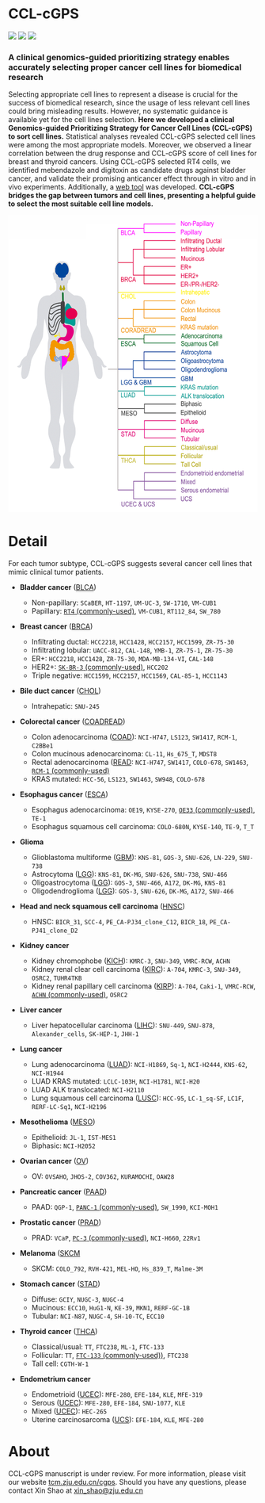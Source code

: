 # CCL-cGPS
<img src='https://img.shields.io/badge/7%2C101-tumor%20patients-brightgreen'> <img src='https://img.shields.io/badge/44-tumor%20subtypes-blue'> <img src='https://img.shields.io/badge/720-cancer%20cell%20lines-orange'>
### A clinical genomics-guided prioritizing strategy enables accurately selecting proper cancer cell lines for biomedical research

Selecting appropriate cell lines to represent a disease is crucial for the success of biomedical research, since the usage of less relevant cell lines could bring misleading results. However, no systematic guidance is available yet for the cell lines selection. __Here we developed a clinical Genomics-guided Prioritizing Strategy for Cancer Cell Lines (CCL-cGPS) to sort cell lines.__ Statistical analyses revealed CCL-cGPS selected cell lines were among the most appropriate models. Moreover, we observed a linear correlation between the drug response and CCL-cGPS score of cell lines for breast and thyroid cancers. Using CCL-cGPS selected RT4 cells, we identified mebendazole and digitoxin as candidate drugs against bladder cancer, and validate their promising anticancer effect through in vitro and in vivo experiments. Additionally, a [web tool](http:/tcm.zju.edu.cn/cgps) was developed. __CCL-cGPS bridges the gap between tumors and cell lines, presenting a helpful guide to select the most suitable cell line models.__

<img src='https://github.com/ZJUFanLab/CCL-cGPS/blob/master/img/tumor.png' width = "600" height = "600"> 

# Detail
For each tumor subtype, CCL-cGPS suggests several cancer cell lines that mimic clinical tumor patients.

- __Bladder cancer__ ([BLCA](https://github.com/ZJUFanLab/CCL-cGPS/wiki/The-Cancer-Genome-Atlas-(TCGA)))
  - Non-papillary: `SCaBER`, `HT-1197`, `UM-UC-3`, `SW-1710`, `VM-CUB1`
  - Papillary: [`RT4` (commonly-used)](https://github.com/ZJUFanLab/CCL-cGPS/wiki/Commonly-used-cancer-cell-line), `VM-CUB1`, `RT112_84`, `SW_780`

- __Breast cancer__ ([BRCA](https://github.com/ZJUFanLab/CCL-cGPS/wiki/The-Cancer-Genome-Atlas-(TCGA)))
  - Infiltrating ductal: `HCC2218`, `HCC1428`, `HCC2157`, `HCC1599`, `ZR-75-30`
  - Infiltrating lobular: `UACC-812`, `CAL-148`, `YMB-1`, `ZR-75-1`, `ZR-75-30`
  - ER+: `HCC2218`, `HCC1428`, `ZR-75-30`, `MDA-MB-134-VI`, `CAL-148`
  - HER2+: [`SK-BR-3` (commonly-used)](https://github.com/ZJUFanLab/CCL-cGPS/wiki/Commonly-used-cancer-cell-line), `HCC202`
  - Triple negative: `HCC1599`, `HCC2157`, `HCC1569`, `CAL-85-1`, `HCC1143`

- __Bile duct cancer__ ([CHOL](https://github.com/ZJUFanLab/CCL-cGPS/wiki/The-Cancer-Genome-Atlas-(TCGA)))
  - Intrahepatic: `SNU-245`

- __Colorectal cancer__ ([COADREAD](https://github.com/ZJUFanLab/CCL-cGPS/wiki/The-Cancer-Genome-Atlas-(TCGA)))
  - Colon adenocarcinoma ([COAD](https://github.com/ZJUFanLab/CCL-cGPS/wiki/The-Cancer-Genome-Atlas-(TCGA))): `NCI-H747`, `LS123`, `SW1417`, `RCM-1`, `C2BBe1`
  - Colon mucinous adenocarcinoma: `CL-11`, `Hs_675_T`, `MDST8`
  - Rectal adenocarcinoma ([READ](https://github.com/ZJUFanLab/CCL-cGPS/wiki/The-Cancer-Genome-Atlas-(TCGA)): `NCI-H747`, `SW1417`, `COLO-678`, `SW1463`, [`RCM-1` (commonly-used)](https://github.com/ZJUFanLab/CCL-cGPS/wiki/Commonly-used-cancer-cell-line)
  - KRAS mutated: `HCC-56`, `LS123`, `SW1463`, `SW948`, `COLO-678`

- __Esophagus cancer__ ([ESCA](https://github.com/ZJUFanLab/CCL-cGPS/wiki/The-Cancer-Genome-Atlas-(TCGA)))
  - Esophagus adenocarcinoma: `OE19`, `KYSE-270`, [`OE33` (commonly-used)](https://github.com/ZJUFanLab/CCL-cGPS/wiki/Commonly-used-cancer-cell-line), `TE-1`
  - Esophagus squamous cell carcinoma: `COLO-680N`, `KYSE-140`, `TE-9`, `T_T`

- __Glioma__
  - Glioblastoma multiforme ([GBM](https://github.com/ZJUFanLab/CCL-cGPS/wiki/The-Cancer-Genome-Atlas-(TCGA))): `KNS-81`, `GOS-3`, `SNU-626`, `LN-229`, `SNU-738`
  - Astrocytoma ([LGG](https://github.com/ZJUFanLab/CCL-cGPS/wiki/The-Cancer-Genome-Atlas-(TCGA))): `KNS-81`, `DK-MG`, `SNU-626`, `SNU-738`, `SNU-466`
  - Oligoastrocytoma ([LGG](https://github.com/ZJUFanLab/CCL-cGPS/wiki/The-Cancer-Genome-Atlas-(TCGA))): `GOS-3`, `SNU-466`, `A172`, `DK-MG`, `KNS-81`
  - Oligodendroglioma ([LGG](https://github.com/ZJUFanLab/CCL-cGPS/wiki/The-Cancer-Genome-Atlas-(TCGA))): `GOS-3`, `SNU-626`, `DK-MG`, `A172`, `SNU-466`

- __Head and neck squamous cell carcinoma__ ([HNSC](https://github.com/ZJUFanLab/CCL-cGPS/wiki/The-Cancer-Genome-Atlas-(TCGA)))
  - HNSC: `BICR_31`, `SCC-4`, `PE_CA-PJ34_clone_C12`, `BICR_18`, `PE_CA-PJ41_clone_D2`

- __Kidney cancer__
  - Kidney chromophobe ([KICH](https://github.com/ZJUFanLab/CCL-cGPS/wiki/The-Cancer-Genome-Atlas-(TCGA))): `KMRC-3`, `SNU-349`, `VMRC-RCW`, `ACHN`
  - Kidney renal clear cell carcinoma ([KIRC](https://github.com/ZJUFanLab/CCL-cGPS/wiki/The-Cancer-Genome-Atlas-(TCGA))): `A-704`, `KMRC-3`, `SNU-349`, `OSRC2`, `TUHR4TKB`
  - Kidney renal papillary cell carcinoma ([KIRP](https://github.com/ZJUFanLab/CCL-cGPS/wiki/The-Cancer-Genome-Atlas-(TCGA))): `A-704`, `Caki-1`, `VMRC-RCW`, [`ACHN` (commonly-used)](https://github.com/ZJUFanLab/CCL-cGPS/wiki/Commonly-used-cancer-cell-line), `OSRC2`

- __Liver cancer__
  - Liver hepatocellular carcinoma ([LIHC](https://github.com/ZJUFanLab/CCL-cGPS/wiki/The-Cancer-Genome-Atlas-(TCGA))): `SNU-449`, `SNU-878`, `Alexander_cells`, `SK-HEP-1`, `JHH-1`

- __Lung cancer__
  - Lung adenocarcinoma ([LUAD](https://github.com/ZJUFanLab/CCL-cGPS/wiki/The-Cancer-Genome-Atlas-(TCGA))): `NCI-H1869`, `Sq-1`, `NCI-H2444`, `KNS-62`, `NCI-H1944`
  - LUAD KRAS mutated: `LCLC-103H`, `NCI-H1781`, `NCI-H20`
  - LUAD ALK translocated: `NCI-H2110`
  - Lung squamous cell carcinoma ([LUSC](https://github.com/ZJUFanLab/CCL-cGPS/wiki/The-Cancer-Genome-Atlas-(TCGA))): `HCC-95`, `LC-1_sq-SF`, `LC1F`, `RERF-LC-Sq1`, `NCI-H2196`

- __Mesothelioma__ ([MESO](https://github.com/ZJUFanLab/CCL-cGPS/wiki/The-Cancer-Genome-Atlas-(TCGA)))
  - Epithelioid: `JL-1`, `IST-MES1`
  - Biphasic: `NCI-H2052`

- __Ovarian cancer__ ([OV](https://github.com/ZJUFanLab/CCL-cGPS/wiki/The-Cancer-Genome-Atlas-(TCGA)))
  - OV: `OVSAHO`, `JHOS-2`, `COV362`, `KURAMOCHI`, `OAW28`

- __Pancreatic cancer__ ([PAAD](https://github.com/ZJUFanLab/CCL-cGPS/wiki/The-Cancer-Genome-Atlas-(TCGA)))
  - PAAD: `QGP-1`, [`PANC-1` (commonly-used)](https://github.com/ZJUFanLab/CCL-cGPS/wiki/Commonly-used-cancer-cell-line), `SW_1990`, `KCI-MOH1`

- __Prostatic cancer__ ([PRAD](https://github.com/ZJUFanLab/CCL-cGPS/wiki/The-Cancer-Genome-Atlas-(TCGA)))
  - PRAD: `VCaP`, [`PC-3` (commonly-used)](https://github.com/ZJUFanLab/CCL-cGPS/wiki/Commonly-used-cancer-cell-line), `NCI-H660`, `22Rv1`

- __Melanoma__ ([SKCM](https://github.com/ZJUFanLab/CCL-cGPS/wiki/The-Cancer-Genome-Atlas-(TCGA))
  - SKCM: `COLO_792`, `RVH-421`, `MEL-HO`, `Hs_839_T`, `Malme-3M`

- __Stomach cancer__ ([STAD](https://github.com/ZJUFanLab/CCL-cGPS/wiki/The-Cancer-Genome-Atlas-(TCGA)))
  - Diffuse: `GCIY`, `NUGC-3`, `NUGC-4`
  - Mucinous: `ECC10`, `HuG1-N`, `KE-39`, `MKN1`, `RERF-GC-1B`
  - Tubular: `NCI-N87`, `NUGC-4`, `SH-10-TC`, `ECC10`

- __Thyroid cancer__ ([THCA](https://github.com/ZJUFanLab/CCL-cGPS/wiki/The-Cancer-Genome-Atlas-(TCGA)))
  - Classical/usual: `TT`, `FTC238`, `ML-1`, `FTC-133`
  - Follicular: `TT`, [`FTC-133` (commonly-used))](https://github.com/ZJUFanLab/CCL-cGPS/wiki/Commonly-used-cancer-cell-line), `FTC238`
  - Tall cell: `CGTH-W-1`

- __Endometrium cancer__
  - Endometrioid ([UCEC](https://github.com/ZJUFanLab/CCL-cGPS/wiki/The-Cancer-Genome-Atlas-(TCGA))): `MFE-280`, `EFE-184`, `KLE`, `MFE-319`
  - Serous ([UCEC](https://github.com/ZJUFanLab/CCL-cGPS/wiki/The-Cancer-Genome-Atlas-(TCGA))): `MFE-280`, `EFE-184`, `SNU-1077`, `KLE`
  - Mixed ([UCEC](https://github.com/ZJUFanLab/CCL-cGPS/wiki/The-Cancer-Genome-Atlas-(TCGA))): `HEC-265`
  - Uterine carcinosarcoma ([UCS](https://github.com/ZJUFanLab/CCL-cGPS/wiki/The-Cancer-Genome-Atlas-(TCGA))): `EFE-184`, `KLE`, `MFE-280`

# About

CCL-cGPS manuscript is under review. For more information, please visit our website [tcm.zju.edu.cn/cgps](http://tcm.zju.edu.cn/cgps/). Should you have any questions, please contact Xin Shao at xin_shao@zju.edu.cn




